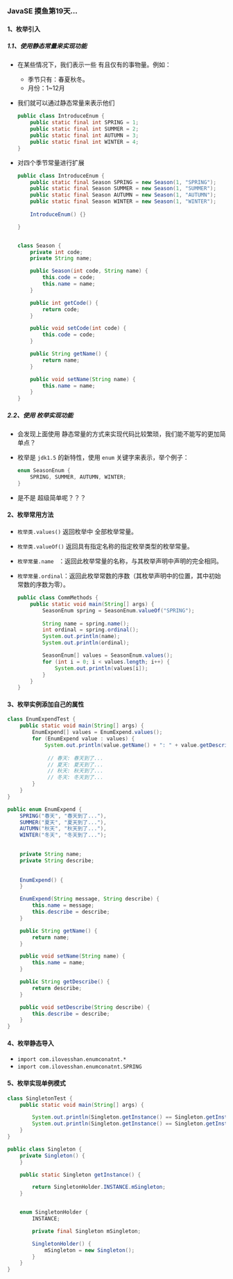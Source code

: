 ### JavaSE 摸鱼第19天...

#### 1、枚举引入

##### 1.1、使用静态常量来实现功能

+ 在某些情况下，我们表示一些 有且仅有的事物量。例如：

  + 季节只有：春夏秋冬。
  + 月份：1~12月

+ 我们就可以通过静态常量来表示他们

  ```java
  public class IntroduceEnum {
      public static final int SPRING = 1;
      public static final int SUMMER = 2;
      public static final int AUTUMN = 3;
      public static final int WINTER = 4;
  }
  ```

+ 对四个季节常量进行扩展

  ```java
  public class IntroduceEnum {
      public static final Season SPRING = new Season(1, "SPRING");
      public static final Season SUMMER = new Season(1, "SUMMER");
      public static final Season AUTUMN = new Season(1, "AUTUMN");
      public static final Season WINTER = new Season(1, "WINTER");
      
      IntroduceEnum() {}
  
  }
  
  
  class Season {
      private int code;
      private String name;
  
      public Season(int code, String name) {
          this.code = code;
          this.name = name;
      }
  
      public int getCode() {
          return code;
      }
  
      public void setCode(int code) {
          this.code = code;
      }
  
      public String getName() {
          return name;
      }
  
      public void setName(String name) {
          this.name = name;
      }
  }
  ```

  

##### 2.2、使用 枚举实现功能

+ 会发现上面使用 静态常量的方式来实现代码比较繁琐，我们能不能写的更加简单点？

+ 枚举是 `jdk1.5` 的新特性，使用 `enum` 关键字来表示，举个例子：

  ```java
  enum SeasonEnum {
      SPRING, SUMMER, AUTUMN, WINTER;
  }
  ```

+ 是不是 超级简单呢？？？

  

#### 2、枚举常用方法

+ `枚举类.values()` 返回枚举中 全部枚举常量。

+ `枚举类.valueOf()` 返回具有指定名称的指定枚举类型的枚举常量。

+ `枚举常量.name ` ：返回此枚举常量的名称，与其枚举声明中声明的完全相同。

+ `枚举常量.ordinal`：返回此枚举常数的序数（其枚举声明中的位置，其中初始常数的序数为零）。

  ```java
  public class CommMethods {
      public static void main(String[] args) {
          SeasonEnum spring = SeasonEnum.valueOf("SPRING");
          
          String name = spring.name();
          int ordinal = spring.ordinal();
          System.out.println(name);
          System.out.println(ordinal);
  
          SeasonEnum[] values = SeasonEnum.values();
          for (int i = 0; i < values.length; i++) {
              System.out.println(values[i]);
          }
      }
  }
  ```



#### 3、枚举实例添加自己的属性

```java
class EnumExpendTest {
    public static void main(String[] args) {
        EnumExpend[] values = EnumExpend.values();
        for (EnumExpend value : values) {
            System.out.println(value.getName() + ": " + value.getDescribe());
            
             // 春天: 春天到了...
             // 夏天: 夏天到了...
             // 秋天: 秋天到了...
             // 冬天: 冬天到了...
        }
    }
}

public enum EnumExpend {
    SPRING("春天", "春天到了..."),
    SUMMER("夏天", "夏天到了..."),
    AUTUMN("秋天", "秋天到了..."),
    WINTER("冬天", "冬天到了...");

    
    private String name;
    private String describe;
    
    
    EnumExpend() {
    }

    EnumExpend(String message, String describe) {
        this.name = message;
        this.describe = describe;
    }

    public String getName() {
        return name;
    }

    public void setName(String name) {
        this.name = name;
    }

    public String getDescribe() {
        return describe;
    }

    public void setDescribe(String describe) {
        this.describe = describe;
    }
}
```



#### 4、枚举静态导入

+  `import com.ilovesshan.enumconatnt.*`
+  `import com.ilovesshan.enumconatnt.SPRING`

#### 5、枚举实现单例模式

```java
class SingletonTest {
    public static void main(String[] args) {

        System.out.println(Singleton.getInstance() == Singleton.getInstance());
        System.out.println(Singleton.getInstance() == Singleton.getInstance());
    }
}

public class Singleton {
    private Singleton() {
    }

    public static Singleton getInstance() {

        return SingletonHolder.INSTANCE.mSingleton;
    }


    enum SingletonHolder {
        INSTANCE;

        private final Singleton mSingleton;

        SingletonHolder() {
            mSingleton = new Singleton();
        }
    }
}
```

